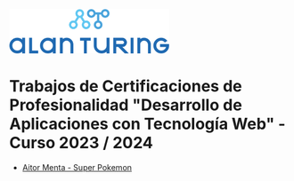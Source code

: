 <img height="80px" src="alan_turing_recortado.png">

# Trabajos de Certificaciones de Profesionalidad "Desarrollo de Aplicaciones con Tecnología Web" - Curso 2023 / 2024

* [Aitor Menta - Super Pokemon](www.loquesea.com)

